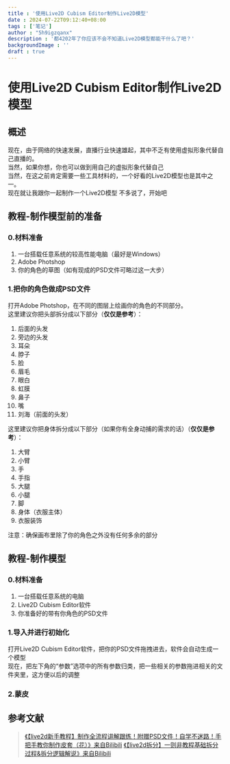 ```yaml
---
title : '使用Live2D Cubism Editor制作Live2D模型'
date : 2024-07-22T09:12:40+08:00
tags : ['笔记']
author : "5h9igzqanx"
description : '都4202年了你应该不会不知道Live2D模型都能干什么了吧？'
backgroundImage : ''
draft : true
---
```


# 使用Live2D Cubism Editor制作Live2D模型

## 概述

现在，由于网络的快速发展，直播行业快速雄起，其中不乏有使用虚拟形象代替自己直播的。  
当然，如果你想，你也可以做到用自己的虚拟形象代替自己  
当然，在这之前肯定需要一些工具材料的，一个好看的Live2D模型也是其中之一。  
现在就让我跟你一起制作一个Live2D模型
不多说了，开始吧  

## 教程-制作模型前的准备

### 0.材料准备

1. 一台搭载任意系统的较高性能电脑（最好是Windows）
2. Adobe Photshop
3. 你的角色的草图（如有现成的PSD文件可略过这一大步）

### 1.把你的角色做成PSD文件

打开Adobe Photshop，在不同的图层上绘画你的角色的不同部分。  
这里建议你把头部拆分成以下部分（**仅仅是参考**）：  

1. 后面的头发  
2. 旁边的头发  
3. 耳朵  
4. 脖子  
5. 脸  
6. 眉毛  
7. 眼白  
8. 虹膜  
9. 鼻子  
10. 嘴  
11. 刘海（前面的头发）  

这里建议你把身体拆分成以下部分（如果你有全身动捕的需求的话）（**仅仅是参考**）：  

1. 大臂  
2. 小臂  
3. 手  
4. 手指  
5. 大腿  
6. 小腿  
7. 脚  
8. 身体（衣服主体）  
9. 衣服装饰  

注意：确保画布里除了你的角色之外没有任何多余的部分

## 教程-制作模型

### 0.材料准备

1. 一台搭载任意系统的电脑
2. Live2D Cubism Editor软件
3. 你准备好的带有你角色的PSD文件

### 1.导入并进行初始化

打开Live2D Cubism Editor软件，把你的PSD文件拖拽进去，软件会自动生成一个模型  
现在，把左下角的“参数”选项中的所有参数归类，把一些相关的参数拖进相关的文件夹里，这方便以后的调整

### 2.蒙皮

## 参考文献

> [《【live2d新手教程】制作全流程讲解跟练！附赠PSD文件！自学不迷路！手把手教你制作皮套（花）》来自Bilibili](https://www.bilibili.com/video/BV1xz421S7Kj/)
> [《【live2d拆分】一则非教程基础拆分过程&拆分逻辑解说》来自Bilibili](https://www.bilibili.com/video/BV1EM4m1m7cF)